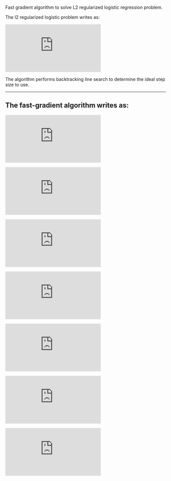 Fast gradient algorithm to solve L2 regularized logistic regression problem.


The l2 regularized logistic problem writes as:

![first equation](http://latex.codecogs.com/gif.latex?min_%7B%7D%20%28%5Cbeta%29%20%3A%3D%201/n%5Csum_%7Bi%3D1%7D%5E%7Bn%7Dlog%281%20&plus;%20exp%28-y_ix_i%5ET%5Cbeta%20%29%29%20&plus;%20%5Clambda%20%5Cleft%20%5C%7C%20%5Cbeta%20%5Cright%20%5C%7C_2%5E2)

The algorithm performs backtracking line search to determine the ideal step size to use.
___
The fast-gradient algorithm writes as:
-
![fastgrad1](http://latex.codecogs.com/gif.latex?%5Cboldsymbol%7B%5Cmathbf%7Binput%7D%7D%20%5Ctextup%7B%20step-size%20%7D%20%5Ceta%20_0%2C%20%5Ctextup%7Btarget%20accuracy%20%7D%20%5Cvarepsilon)

![fastgrad2](http://latex.codecogs.com/gif.latex?%5Ctextbf%7Binitialization%20%7D%20%5Cbeta%20_0%20%3D%200%2C%20%5CTheta%20_0%20%3D%200)

![fastgrad3](http://latex.codecogs.com/gif.latex?%5Ctextbf%7Brepeat%20%7D%20%5Ctextrm%7Bfor%20t%7D%20%3D%200%2C1%2C2%2C...)

![fastgrad4](http://latex.codecogs.com/gif.latex?%5Ctextrm%7BFind%20%7D%20%5Ceta%20_t%20%5Ctextrm%7B%20with%20backtracking%20rule%7D)

![fastgrad5](http://latex.codecogs.com/gif.latex?%5Cbeta%20_t_&plus;_1%20%3D%20%5CTheta%20_t%20-%20%5Ceta%20_t%5CUpsilon%20F%28%5CTheta%20_t%29%5Ctextrm%7B%20where%20%7D%20%5CUpsilon%20%5Ctextrm%20%7B%20is%20the%20gradient%7D)

![fastgrad6](http://latex.codecogs.com/gif.latex?%5CTheta%20_t_&plus;_1%20%3D%20%5Cbeta%20_t_&plus;_1%20&plus;%20t/%28t&plus;3%29%28%5Cbeta%20_t_&plus;_1%20-%20%5Cbeta_t%29)

![fatgrad7](http://latex.codecogs.com/gif.latex?%5Ctextbf%7Buntil%20%7D%20%5Ctextrm%7Bthe%20stopping%20criterion%20%7D%5Cleft%20%5C%7C%20%5CUpsilon%20F%20%5Cright%20%5C%7C%5Cleq%20%5Cvarepsilon)
